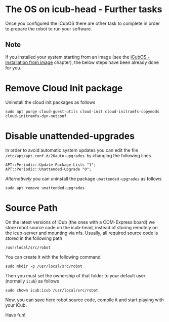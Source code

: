 # The OS on icub-head - Further tasks

Once you configured the iCubOS there are other task to complete in order to prepare the robot to run your software.

## Note
If you installed your system starting from an image (see the [iCubOS - Installation from image](installation-from-image.md) chapter), the below steps have been already done for you.

# Remove Cloud Init package

Uninstall the cloud init packages as follows
```
sudo apt purge cloud-guest-utils cloud-init cloud-initramfs-copymods cloud-initramfs-dyn-netconf
```

# Disable unattended-upgrades

In order to avoid automatic system updates you can edit the file `/etc/apt/apt.conf.d/20auto-upgrades by` changing the following lines
```
APT::Periodic::Update-Package-Lists "1";
APT::Periodic::Unattended-Upgrade "0";
```

_Alternatively_ you can uninstall the package `unattended-upgrades` as follows
```
sudo apt remove unattended-upgrades
```

# Source Path

On the latest versions of iCub (the ones  with a COM-Express board) we store robot source code on the icub-head, instead of storing remotely on the icub-server and mounting via nfs.
Usually, all required source code is stored in the following path
```
/usr/local/src/robot
```

You can create it with the following command
```
sudo mkdir -p /usr/local/src/robot
```

Then you must set the ownership of that folder to your default user (normally `icub`) as follows
```
sudo chown icub:icub /usr/local/src/robot
```

Now, you can save here robot source code, compile it and start playing with your iCub.

Have fun!
